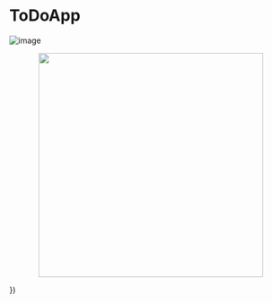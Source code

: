 # ToDoApp
![image]({https://github.com/amineghribii/ToDoApp/blob/main/src/app/snapchots/Capture%20d%E2%80%99%C3%A9cran%202021-12-06%20121427.png})
<div align="center">
    <img src="https://github.com/amineghribii/ToDoApp/blob/main/src/app/snapchots/Capture%20d%E2%80%99%C3%A9cran%202021-12-06%20121427.png" width="400px"</img> 
</div>

})
